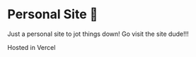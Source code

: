 # Personal Site 📄

Just a personal site to jot things down! Go visit the site dude!!!

Hosted in Vercel
